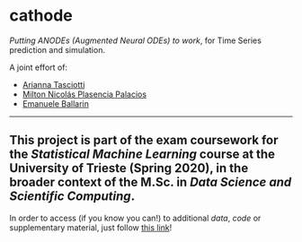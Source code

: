 # cathode

*Putting ANODEs (Augmented Neural ODEs) to work*, for Time Series prediction and simulation.

A joint effort of:
- [Arianna Tasciotti](https://github.com/ariannatasciotti)
- [Milton Nicolás Plasencia Palacios](https://github.com/nickplas)
- [Emanuele Ballarin](https://github.com/emaballarin)

---
This project is part of the exam coursework for the *Statistical Machine Learning* course at the University of Trieste (Spring 2020), in the broader context of the M.Sc. in *Data Science and Scientific Computing*.
---

In order to access (if you know you can!) to additional *data*, *code* or supplementary material, just follow [this link](https://drive.google.com/drive/folders/1FjxYK7QlstAFrrgn_EEV_HRXyWx0q2JH?usp=sharing)!
